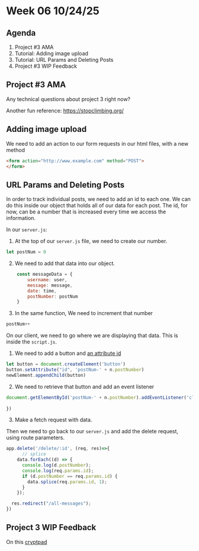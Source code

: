 # Week 06 10/24/25

## Agenda

1. Project #3 AMA
2. Tutorial: Adding image upload
2. Tutorial: URL Params and Deleting Posts
3. Project #3 WIP Feedback

## Project #3 AMA

Any technical questions about project 3 right now?

Another fun reference: https://stopclimbing.org/

## Adding image upload

We need to add an action to our form requests in our html files, with a new method
```html
<form action="http://www.example.com" method="POST">
</form>
```

## URL Params and Deleting Posts

In order to track individual posts, we need to add an id to each one. We can do this inside our object that holds all of our data for each post. The id, for now, can be a number that is increased every time we access the information. 

In our `server.js`:
1. At the top of our `server.js` file, we need to create our number.
```js
let postNum = 0
```

2. We need to add that data into our object. 

```js
    const messageData = {
        username: user,
        message: message,
        date: time,
        postNumber: postNum
    }
```

3. In the same function, We need to increment that number
```js
postNum++
```

On our client, we need to go where we are displaying that data. This is inside the `script.js`.

1. We need to add a button and [an attribute id](https://developer.mozilla.org/en-US/docs/Web/API/Element/setAttribute)
```js
let button = document.createElement('button')
button.setAttribute("id", 'postNum-' + n.postNumber)
newElement.appendChild(button)
```
2. We need to retrieve that button and add an event listener

```js
document.getElementById('postNum-' + n.postNumber).addEventListener('click', ()=>{
            
})
```

3. Make a fetch request with data. 

Then we need to go back to our `server.js` and add the delete request, using route parameters.

```js
app.delete('/delete/:id', (req, res)=>{
      // splice
    data.forEach((d) => {
      console.log(d.postNumber);
      console.log(req.params.id);
      if (d.postNumber == req.params.id) {
        data.splice(req.params.id, 1);
      }
    });

  res.redirect("/all-messages");
})
```

## Project 3 WIP Feedback

On this [cryptpad](https://cryptpad.fr/pad/#/2/pad/edit/EoA1LmZbdJhKBpHMoVBgU1NW/)


